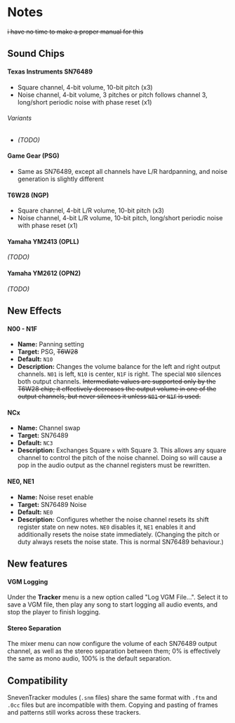 # Notes

~~i have no time to make a proper manual for this~~

## Sound Chips

#### Texas Instruments SN76489

- Square channel, 4-bit volume, 10-bit pitch (x3)
- Noise channel, 4-bit volume, 3 pitches or pitch follows channel 3, long/short periodic noise with phase reset (x1)

###### Variants

- _(TODO)_
<!-- https://github.com/mamedev/mame/blob/master/src/devices/sound/sn76496.cpp -->

#### Game Gear (PSG)

- Same as SN76489, except all channels have L/R hardpanning, and noise generation is slightly different

#### T6W28 (NGP)

- Square channel, 4-bit L/R volume, 10-bit pitch (x3)
- Noise channel, 4-bit L/R volume, 10-bit pitch, long/short periodic noise with phase reset (x1)

#### Yamaha YM2413 (OPLL)

_(TODO)_

#### Yamaha YM2612 (OPN2)

_(TODO)_

## New Effects

#### N00 - N1F

- **Name:** Panning setting
- **Target:** PSG, ~~T6W28~~
- **Default:** `N10`
- **Description:** Changes the volume balance for the left and right output channels. `N01` is left, `N10` is center, `N1F` is right. The special `N00` silences both output channels. ~~Intermediate values are supported only by the T6W28 chip; it effectively decreases the output volume in one of the output channels, but never silences it unless `N01` or `N1F` is used.~~

#### NCx

- **Name:** Channel swap
- **Target:** SN76489
- **Default:** `NC3`
- **Description:** Exchanges Square `x` with Square 3. This allows any square channel to control the pitch of the noise channel. Doing so will cause a pop in the audio output as the channel registers must be rewritten.

#### NE0, NE1

- **Name:** Noise reset enable
- **Target:** SN76489 Noise
- **Default:** `NE0`
- **Description:** Configures whether the noise channel resets its shift register state on new notes. `NE0` disables it, `NE1` enables it and additionally resets the noise state immediately. (Changing the pitch or duty always resets the noise state. This is normal SN76489 behaviour.)

<!--
- **Name:** a
- **Target:** a
- **Default:** ``
- **Description:** a
-->

## New features

#### VGM Logging

Under the **Tracker** menu is a new option called "Log VGM File...". Select it to save a VGM file, then play any song to start logging all audio events, and stop the player to finish logging.

#### Stereo Separation

The mixer menu can now configure the volume of each SN76489 output channel, as well as the stereo separation between them; 0% is effectively the same as mono audio, 100% is the default separation.

## Compatibility

SnevenTracker modules (`.snm` files) share the same format with `.ftm` and `.0cc` files but are incompatible with them. Copying and pasting of frames and patterns still works across these trackers.
